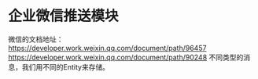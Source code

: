 # 企业微信推送模块

微信的文档地址： https://developer.work.weixin.qq.com/document/path/96457 https://developer.work.weixin.qq.com/document/path/90248
不同类型的消息，我们用不同的Entity来存储。
